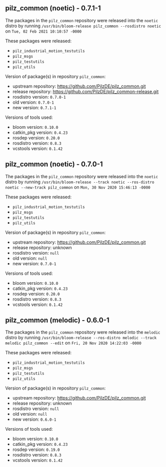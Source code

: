 ## pilz_common (noetic) - 0.7.1-1

The packages in the `pilz_common` repository were released into the `noetic` distro by running `/usr/bin/bloom-release pilz_common --rosdistro noetic` on `Tue, 02 Feb 2021 10:10:57 -0000`

These packages were released:
- `pilz_industrial_motion_testutils`
- `pilz_msgs`
- `pilz_testutils`
- `pilz_utils`

Version of package(s) in repository `pilz_common`:

- upstream repository: https://github.com/PilzDE/pilz_common.git
- release repository: https://github.com/PilzDE/pilz_common-release.git
- rosdistro version: `0.7.0-1`
- old version: `0.7.0-1`
- new version: `0.7.1-1`

Versions of tools used:

- bloom version: `0.10.0`
- catkin_pkg version: `0.4.23`
- rosdep version: `0.20.0`
- rosdistro version: `0.8.3`
- vcstools version: `0.1.42`


## pilz_common (noetic) - 0.7.0-1

The packages in the `pilz_common` repository were released into the `noetic` distro by running `/usr/bin/bloom-release --track noetic --ros-distro noetic --new-track pilz_common` on `Mon, 30 Nov 2020 15:46:13 -0000`

These packages were released:
- `pilz_industrial_motion_testutils`
- `pilz_msgs`
- `pilz_testutils`
- `pilz_utils`

Version of package(s) in repository `pilz_common`:

- upstream repository: https://github.com/PilzDE/pilz_common.git
- release repository: unknown
- rosdistro version: `null`
- old version: `null`
- new version: `0.7.0-1`

Versions of tools used:

- bloom version: `0.10.0`
- catkin_pkg version: `0.4.23`
- rosdep version: `0.20.0`
- rosdistro version: `0.8.3`
- vcstools version: `0.1.42`


## pilz_common (melodic) - 0.6.0-1

The packages in the `pilz_common` repository were released into the `melodic` distro by running `/usr/bin/bloom-release --ros-distro melodic --track melodic pilz_common --edit` on `Fri, 20 Nov 2020 14:22:03 -0000`

These packages were released:
- `pilz_industrial_motion_testutils`
- `pilz_msgs`
- `pilz_testutils`
- `pilz_utils`

Version of package(s) in repository `pilz_common`:

- upstream repository: https://github.com/PilzDE/pilz_common.git
- release repository: unknown
- rosdistro version: `null`
- old version: `null`
- new version: `0.6.0-1`

Versions of tools used:

- bloom version: `0.10.0`
- catkin_pkg version: `0.4.23`
- rosdep version: `0.19.0`
- rosdistro version: `0.8.3`
- vcstools version: `0.1.42`


